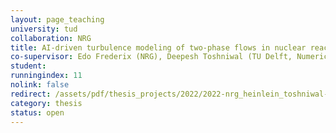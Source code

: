 ```yaml
---
layout: page_teaching
university: tud
collaboration: NRG
title: AI-driven turbulence modeling of two-phase flows in nuclear reactors
co-supervisor: Edo Frederix (NRG), Deepesh Toshniwal (TU Delft, Numerical Analysis)
student:
runningindex: 11
nolink: false
redirect: /assets/pdf/thesis_projects/2022/2022-nrg_heinlein_toshniwal-ai_turbulence_modeling.pdf
category: thesis
status: open
---
```

